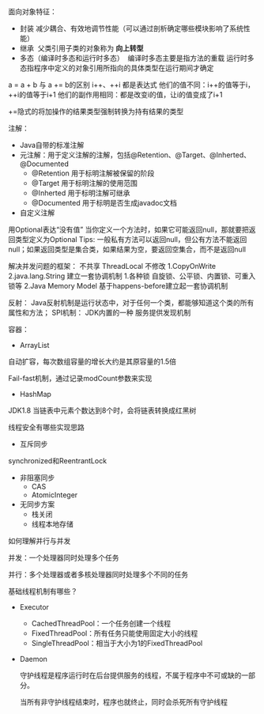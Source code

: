 面向对象特征：
* 封装
​		减少耦合、有效地调节性能（可以通过剖析确定哪些模块影响了系统性能）
* 继承
​		父类引用子类的对象称为 <strong>向上转型</strong>
* 多态（编译时多态和运行时多态）
​		编译时多态主要是指方法的重载
​		运行时多态指程序中定义的对象引用所指向的具体类型在运行期间才确定

a  = a + b 与 a += b的区别
i++、++i 都是表达式
他们的值不同：i++的值等于i，++i的值等于i+1
他们的副作用相同：都是改变i的值，让i的值变成了i+1

+=隐式的将加操作的结果类型强制转换为持有结果的类型



注解：
* Java自带的标准注解
* 元注解：用于定义注解的注解，包括@Retention、@Target、@Inherted、@Documented
  * @Retention 用于标明注解被保留的阶段
  * @Target 用于标明注解的使用范围
  * @Inherted 用于标明注解可继承
  * @Documented 用于标明是否生成javadoc文档
* 自定义注解


用Optional表达“没有值”
当你定义一个方法时，如果它可能返回null，那就要把返回类型定义为Optional<Xxx>
Tips:
一般私有方法可以返回null，但公有方法不能返回null；如果返回类型是集合类，如果结果为空，要返回空集合，而不是返回null



解决并发问题的框架：
不共享
  ThreadLocal
不修改
  1.CopyOnWrite
  2.java.lang.String
建立一套协调机制
  1.各种锁
    自旋锁、公平锁、内置锁、可重入锁等
  2.Java Memory Model
    基于happens-before建立起一套协调机制



反射：
Java反射机制是运行状态中，对于任何一个类，都能够知道这个类的所有属性和方法；
SPI机制：
JDK内置的一种 服务提供发现机制





容器：

* ArrayList

自动扩容，每次数组容量的增长大约是其原容量的1.5倍

Fail-fast机制，通过记录modCount参数来实现



* HashMap

JDK1.8 当链表中元素个数达到8个时，会将链表转换成红黑树





线程安全有哪些实现思路

* 互斥同步

synchronized和ReentrantLock

* 非阻塞同步
  * CAS
  * AtomicInteger
* 无同步方案
  * 栈关闭
  * 线程本地存储



如何理解并行与并发

并发：一个处理器同时处理多个任务

并行：多个处理器或者多核处理器同时处理多个不同的任务



基础线程机制有哪些？

* Executor

  * CachedThreadPool：一个任务创建一个线程
  * FixedThreadPool：所有任务只能使用固定大小的线程
  * SingleThreadPool：相当于大小为1的FixedThreadPool

* Daemon

  ​	守护线程是程序运行时在后台提供服务的线程，不属于程序中不可或缺的一部分。

  ​	当所有非守护线程结束时，程序也就终止，同时会杀死所有守护线程